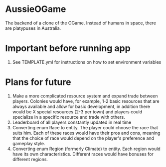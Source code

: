 # AussieOGame
The backend of a clone of the OGame. Instead of humans in space, there are platypuses in Australia.

# Important before running app
1. See TEMPLATE.yml for instructions on how to set environment variables

# Plans for future
1. Make a more complicated resource system and expand trade between players. Colonies would have, for example,
   1-2 basic resources that are always available and allow for basic development, in addition there would be
   X special resources (2-3 per town) and players could specialize in a specific resource and trade with others.
2. Leaderboard of all players constantly updated in real time
3. Converting enum Race to entity. The player could choose the race that suits him. Each of these races would have
   their pros and cons, meaning that the choice of race would depend on the player's preference and gameplay style.
4. Converting enum Region (formerly Climate) to entity. Each region would have its own characteristics.
   Different races would have bonuses for different regions.

